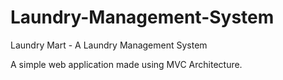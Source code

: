 # Laundry-Management-System
Laundry Mart - A Laundry Management System 

A simple web application made using MVC Architecture.
